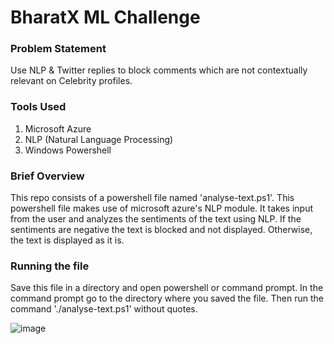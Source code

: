 # BharatX ML Challenge

### Problem Statement
Use NLP & Twitter replies to block comments which are not contextually relevant on Celebrity profiles.

### Tools Used
1. Microsoft Azure
2. NLP (Natural Language Processing)
3. Windows Powershell

### Brief Overview
This repo consists of a powershell file named 'analyse-text.ps1'. This powershell file makes use of microsoft azure's NLP module. It takes input from the user and analyzes the sentiments of the text using NLP. If the sentiments are negative the text is blocked and not displayed. Otherwise, the text is displayed as it is. 

### Running the file
Save this file in a directory and open powershell or command prompt. In the command prompt go to the directory where you saved the file. Then run the command './analyse-text.ps1' without quotes. 

![image](https://user-images.githubusercontent.com/68271623/158949397-111f056b-511a-4bd0-b6e1-08329c7e89b0.png)


